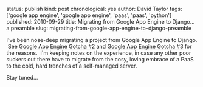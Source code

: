 status: publish
kind: post
chronological: yes
author: David Taylor
tags: ['google app engine', 'google app engine', 'paas', 'paas', 'python']
published: 2010-09-29
title: Migrating from Google App Engine to Django... a preamble
slug: migrating-from-google-app-engine-to-django-preamble

I've been nose-deep migrating a project from Google App Engine to Django.  See [Google App Engine Gotcha #2](http://www.cloudartisan.com/2010/08/google-app-engine-gotcha-2/) and [Google App Engine Gotcha #3](http://www.cloudartisan.com/2010/08/google-app-engine-gotcha-3/) for the reasons.  I'm keeping notes on the experience, in case any other poor suckers out there have to migrate from the cosy, loving embrace of a PaaS to the cold, hard trenches of a self-managed server.

Stay tuned...
